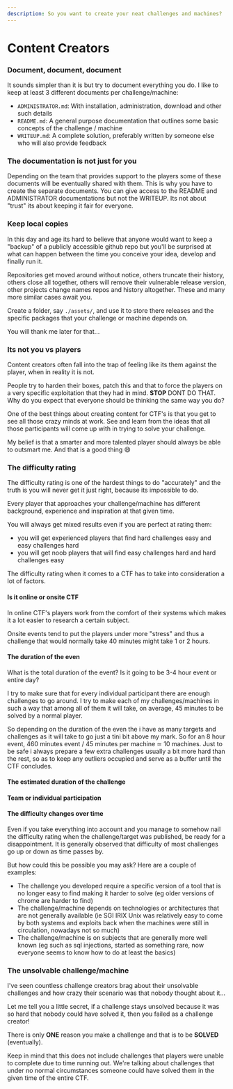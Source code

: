 ```yaml
---
description: So you want to create your neat challenges and machines?
---
```


# Content Creators

### Document, document, document

It sounds simpler than it is but try to document everything you do. I like to keep at least 3 different documents per challenge/machine:

* `ADMINISTRATOR.md`: With installation, administration, download and other such details
* `README.md`: A general purpose documentation that outlines some basic concepts of the challenge / machine
* `WRITEUP.md`: A complete solution, preferably written by someone else who will also provide feedback

### The documentation is not just for you

Depending on the team that provides support to the players some of these documents will be eventually shared with them. This is why you have to create the separate documents. You can give access to the README and ADMINISTRATOR documentations but not the WRITEUP. Its not about "trust" its about keeping it fair for everyone.

### Keep local copies

In this day and age its hard to believe that anyone would want to keep a "backup" of a publicly accessible github repo but you'll be surprised at what can happen between the time you conceive your idea, develop and finally run it.

Repositories get moved around without notice, others truncate their history, others close all together, others will remove their vulnerable release version, other projects change names repos and history altogether. These and many more similar cases await you.

Create a folder, say `./assets/`, and use it to store there releases and the specific packages that your challenge or machine depends on.

You will thank me later for that...

### Its not you vs players

Content creators often fall into the trap of feeling like its them against the player, when in reality it is not. &#x20;

People try to harden their boxes, patch this and that to force the players on a very specific exploitation that they had in mind. **STOP** DONT DO THAT. Why do you expect that everyone should be thinking the same way you do?

One of the best things about creating content for CTF's is that you get to see all those crazy minds at work. See and learn from the ideas that all those participants will come up with in trying to solve your challenge.

My belief is that a smarter and more talented player should always be able to outsmart me. And that is a good thing :smile:

### The difficulty rating

The difficulty rating is one of the hardest things to do "accurately" and the truth is you will never get it just right, because its impossible to do.

Every player that approaches your challenge/machine has different background, experience and inspiration at that given time.&#x20;

You will always get mixed results even if you are perfect at rating them:

* you will get experienced players that find hard challenges easy and easy challenges hard
* you will get noob players that will find easy challenges hard and hard challenges easy

The difficulty rating when it comes to a CTF has to take into consideration a lot of factors.

#### Is it online or onsite CTF

In online CTF's players work from the comfort of their systems which makes it a lot easier to research a certain subject.&#x20;

Onsite events tend to put the players under more "stress" and thus a challenge that would normally take 40 minutes might take 1 or 2 hours.

#### The duration of the even

What is the total duration of the event? Is it going to be 3-4 hour event or entire day?&#x20;

I try to make sure that for every individual participant there are enough challenges to go around. I try to make each of my challenges/machines in such a way that among all of them it will take, on average, 45 minutes to be solved by a normal player.&#x20;

So depending on the duration of the even the i have as many targets and challenges as it will take to go just a tini bit above my mark. So for an 8 hour event, 460 minutes event / 45 minutes per machine ≃ 10 machines. Just to be safe i always prepare a few extra challenges usually a bit more hard than the rest, so as to keep any outliers occupied and serve as a buffer until the CTF concludes.

#### The estimated duration of the challenge



#### Team or individual participation

#### The difficulty changes over time

Even if you take everything into account and you manage to somehow nail the difficulty rating when the challenge/target was published, be ready for a disappointment. It is generally observed that difficulty of most challenges go up or down as time passes by.&#x20;

But how could this be possible you may ask? Here are a couple of examples:

* The challenge you developed require a specific version of a tool that is no longer easy to find making it harder to solve (eg older versions of chrome are harder to find)
* The challenge/machine depends on technologies or architectures that are not generally available (ie SGI IRIX Unix was relatively easy to come by both systems and exploits back when the machines were still in circulation, nowadays not so much)
* The challenge/machine is on subjects that are generally more well known (eg such as sql injections, started as something rare, now everyone seems to know how to do at least the basics)

### The unsolvable challenge/machine

I've seen countless challenge creators brag about their unsolvable challenges and how crazy their scenario was that nobody thought about it...

Let me tell you a little secret, if a challenge stays unsolved because it was so hard that nobody could have solved it, then you failed as a challenge creator!

There is only **ONE** reason you make a challenge and that is to be **SOLVED** (eventually).

Keep in mind that this does not include challenges that players were unable to complete due to time running out. We're talking about challenges that under no normal circumstances someone could have solved them in the given time of the entire CTF.



